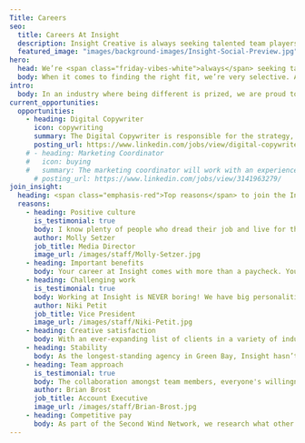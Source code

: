 ```yaml
---
Title: Careers
seo:
  title: Careers At Insight
  description: Insight Creative is always seeking talented team players! Browse marketing communications jobs in digital, web, copy, design & more in Green Bay, Wisconsin.
  featured_image: "images/background-images/Insight-Social-Preview.jpg"
hero:
  head: We’re <span class="friday-vibes-white">always</span> seeking talented <span class="emphasis-red">team players.</span>
  body: When it comes to finding the right fit, we’re very selective. And you should be too.
intro:
  body: In an industry where being different is prized, we are proud to admit that working at Insight is unlike any experience you’ll have elsewhere. We embrace our individual quirks and believe it’s what fuels our creativity and balances our team. We also believe the right mixture of talents and personalities creates the best work, and ultimately, the best results for our customers. If you have something fresh to lend to our team, please contact us or browse the open positions below.
current_opportunities:
  opportunities:
    - heading: Digital Copywriter
      icon: copywriting
      summary: The Digital Copywriter is responsible for the strategy, creative concepting, copywriting and analysis of digital content on behalf of Insight’s diverse client base. Ideal candidates will possess exceptional writing portfolios, proven experience with SEO practices, unwavering creative stamina and a solid understanding of branding/marketing. Additionally, this position is responsible for collaborating with the Content Manager on various projects for creative concepting, copy (AP style), proofreading edits and other input on a continual basis. This is NOT a remote position and requires working in an office setting with the Insight creative team.
      posting_url: https://www.linkedin.com/jobs/view/digital-copywriter-at-insight-creative-inc-3568585004/
    # - heading: Marketing Coordinator
    #   icon: buying
    #   summary: The marketing coordinator will work with an experienced team of media buyers, designers, copywriters, social media experts and account executives to place award-winning creative for a wide variety of clients. Working closely with Insight’s media director, the marketing coordinator will assist with campaign schedules on television, radio, billboard, print and digital media. The marketing coordinator will also support the media director in preparing presentation materials, media plans or full media proposals and assisting will other administrative tasks.
      # posting_url: https://www.linkedin.com/jobs/view/3141963279/
join_insight:
  heading: <span class="emphasis-red">Top reasons</span> to join the Insight team
  reasons:
    - heading: Positive culture
      is_testimonial: true
      body: I know plenty of people who dread their job and live for the weekends. If you work at Insight, you don't feel this way. I like coming into work each day, performing well at a job I enjoy and find rewarding, not to mention being immersed in a culture of coworkers that feel like a second family.”
      author: Molly Setzer
      job_title: Media Director
      image_url: /images/staff/Molly-Setzer.jpg
    - heading: Important benefits
      body: Your career at Insight comes with more than a paycheck. You can expect all the important benefits including paid vacation and time off, health insurance, short- and long-term disability, 401K with company match, life insurance, AD&D and other perks.
    - heading: Challenging work
      is_testimonial: true
      body: Working at Insight is NEVER boring! We have big personalities, the clients keep it challenging (in a good way), and the work is always creative. I can’t imagine working anywhere else.”
      author: Niki Petit
      job_title: Vice President
      image_url: /images/staff/Niki-Petit.jpg
    - heading: Creative satisfaction
      body: With an ever-expanding list of clients in a variety of industries, you’ll have plenty of opportunities to flex your creativity each day. Outsiders are often shocked to see the volume of projects our team creates on an ongoing basis.
    - heading: Stability
      body: As the longest-standing agency in Green Bay, Insight hasn’t succeeded on outstanding creative work alone. The strong, sensible business strategy behind every decision has kept the work, staff and overall growth steady.
    - heading: Team approach
      is_testimonial: true
      body: The collaboration amongst team members, everyone's willingness to contribute and the scope of what we can accomplish together are what make Insight stand out.”
      author: Brian Brost
      job_title: Account Executive
      image_url: /images/staff/Brian-Brost.jpg
    - heading: Competitive pay
      body: As part of the Second Wind Network, we research what other local agencies offer and do our best to provide staff with fair pay that both rewards hard work and emphasizes value.
---
```

